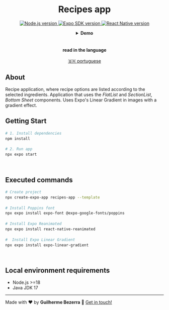 <h1 align="center">
    <br>
    Recipes app
</h1>

<p align="center">
  <a href="https://nodejs.org">
    <img alt="Node.js version" src="https://img.shields.io/badge/node.js-v20.11.0-43853D?style=flat&logo=node.js&logoColor=white&labelColor=43853D&color=5a5a5a">
  </a>

  <a href="https://expo.dev">
    <img alt="Expo SDK version" src="https://img.shields.io/badge/expo--sdk-v50.0.11-blue?logo=expo&labelColor=20232A&color=5a5a5a">
  </a>

  <a href="https://reactnative.dev">
    <img alt="React Native version" src="https://img.shields.io/badge/react--native-v0.73.4-blue?logo=react&labelColor=20232A&color=5a5a5a">
  </a>
</p>

<div align="center">
  <details>
  <summary><b>Demo</b></summary>
  <div style="width: 90%;">
    <img alt="Recipes app usage application demonstration" src="demo.gif" />
  </div>
  </details>
</div>

<br>

<div align="center">
  <h4 align="center">read in the language</h4>
  <a href="https://github.com/gbdsantos/awesome-playground/blob/master/react-native/recipes-app/README.pt-BR.md" hreflang="pt-br" alt="pt-br">🇧🇷 portuguese
  </a>
</div>

## About

Recipe application, where recipe options are listed according to the selected ingredients.
Application that uses the *FlatList* and *SectionList*, *Bottom Sheet* components. Uses Expo's Linear Gradient in images with a gradient effect.

## Getting Start

```Bash
# 1. Install dependencies
npm install

# 2. Run app
npx expo start
```

<br>

## Executed commands

```bash
# Create project
npx create-expo-app recipes-app --template

# Install Poppins font
npx expo install expo-font @expo-google-fonts/poppins

# Install Expo Reanimated
npx expo install react-native-reanimated

#  Install Expo Linear Gradient
npx expo install expo-linear-gradient
```

<br>

## Local environment requirements

- Node.js >=18
- Java JDK 17

---

Made with ❤️ by **Guilherme Bezerra** 👋 [Get in touch!](https://www.linkedin.com/in/gbdsantos "LinkedIn - Guilherme Bezerra")

